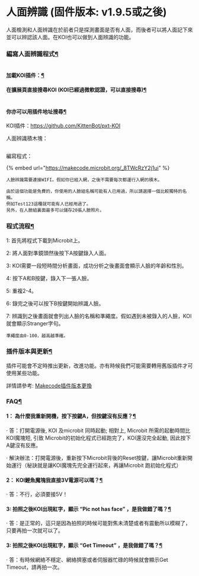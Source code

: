 # 人面辨識 (固件版本: v1.9.5或之後)

人面檢測和人面辨識在於前者只是探測畫面是否有人面，而後者可以將人面記下來並可以辨認該人面。在KOI也可以做到人面辨識的功能。

### 編寫人面辨識程式[¶](broken-reference)

<figure><img src="https://kittenbothk.readthedocs.io/en/latest/_images/mcbanner.png" alt=""><figcaption></figcaption></figure>

#### 加載KOI插件：[¶](broken-reference)

#### 在擴展頁直接搜尋KOI (KOI已經過微軟認證，可以直接搜尋)[¶](broken-reference)

<figure><img src="https://kittenbothk.readthedocs.io/en/latest/_images/koi_search.png" alt=""><figcaption></figcaption></figure>

#### 你亦可以用插件地址搜尋[¶](broken-reference)

KOI插件：https://github.com/KittenBot/pxt-KOI

人面辨識積木塊：

<figure><img src="https://kittenbothk.readthedocs.io/en/latest/_images/12.png" alt=""><figcaption></figcaption></figure>

編寫程式：

{% embed url="https://makecode.microbit.org/_8TWcRzY2j1ui" %}

```
人臉辨識需要連接WIFI。假如你已經入網，之後不需要每次都運行入網的積木。

由於這個功能是免費的，你使用的人臉組名稱可能有人已用過，所以請選擇一個比較獨特的名稱。
例如Test123這種就可能有人已經用過了。
另外，在人臉組裏面最多可以儲存20張人臉照片。
```

### 程式流程[¶](broken-reference)

1: 首先將程式下載到Microbit上。

2: 將人面對準鏡頭然後按下A按鍵錄入人面。

3: KOI需要一段短時間分析畫面，成功分析之後畫面會顯示人臉的年齡和性別。

4: 按下A和B按鍵，錄入下一張人臉。

5: 重複2-4。

6: 錄完之後可以按下B按鍵開始辨識人臉。

7: 辨識到之後畫面就會列出人臉的名稱和準繩度。假如遇到未被錄入的人臉，KOI就會顯示Stranger字句。

```
準繩度由0-100，越高越準確。
```

### 插件版本與更新[¶](broken-reference)

插件可能會不定時推出更新，改進功能。亦有時候我們可能需要轉用舊版插件才可使用某些功能。

詳情請參考: [Makecode插件版本更換](../../../ge-bian-cheng-ping-tai-jie-shao/makecode/makecodeextupdate.md)

### FAQ[¶](broken-reference)

#### 1： 為什麼我重新開機，按下按鍵A，但按鍵沒有反應？[¶](broken-reference)

· 答：打開電源後, KOI 及microbit 同時起動; 相對上, Microbit 所需的起動時間比KOI魔塊短, 引致 Microbit的初始化程式已經跑完了，KOI還沒完全起動, 因此按下A鍵沒有反應。

· 解決辦法：打開電源後，重新按下Microbit背後的Reset按鍵，讓Microbit重新開始運行（秘訣就是讓KOI魔塊先完全運行起來，再讓Microbit 跑初始化程式）

#### 2： KOI鯉魚魔塊我直接3V電源可以嗎？[¶](broken-reference)

· 答：不行，必須要接5V！

#### 3: 拍照之後KOI出現紅字，顯示 “Pic not has face” ，是我做錯了嗎？[¶](broken-reference)

· 答：是正常的，這只是因為拍照的時候可能對焦未清楚或者有震動所以模糊了，只要再拍一次就可以了。

#### 3: 拍照之後KOI出現紅字，顯示 “Get Timeout” ，是我做錯了嗎？[¶](broken-reference)

· 答：有時候網絡不穩定、網絡擠塞或者伺服器忙碌的時候就會顯示Get Timeout，請再拍一次。
